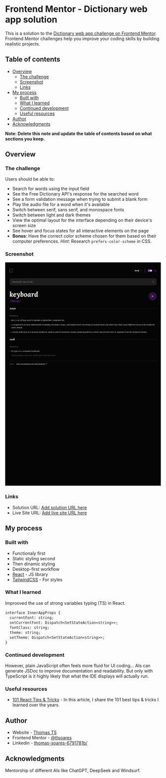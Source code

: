 # Frontend Mentor - Dictionary web app solution

This is a solution to the [Dictionary web app challenge on Frontend Mentor](https://www.frontendmentor.io/challenges/dictionary-web-app-h5wwnyuKFL). Frontend Mentor challenges help you improve your coding skills by building realistic projects.

## Table of contents

- [Overview](#overview)
  - [The challenge](#the-challenge)
  - [Screenshot](#screenshot)
  - [Links](#links)
- [My process](#my-process)
  - [Built with](#built-with)
  - [What I learned](#what-i-learned)
  - [Continued development](#continued-development)
  - [Useful resources](#useful-resources)
- [Author](#author)
- [Acknowledgments](#acknowledgments)

**Note: Delete this note and update the table of contents based on what sections you keep.**

## Overview

### The challenge

Users should be able to:

- Search for words using the input field
- See the Free Dictionary API's response for the searched word
- See a form validation message when trying to submit a blank form
- Play the audio file for a word when it's available
- Switch between serif, sans serif, and monospace fonts
- Switch between light and dark themes
- View the optimal layout for the interface depending on their device's screen size
- See hover and focus states for all interactive elements on the page
- **Bonus**: Have the correct color scheme chosen for them based on their computer preferences. _Hint_: Research `prefers-color-scheme` in CSS.

### Screenshot

![](./screenshot.jpg)

### Links

- Solution URL: [Add solution URL here](https://github.com/ttsoares/web-dictionay)
- Live Site URL: [Add live site URL here](https://web-dictionay-1txzp8hgn-thomas-tsoares-projects.vercel.app/)

## My process

### Built with

- Functionaly first
- Static styling second
- Then dinamic styling
- Desktop-first workflow
- [React](https://reactjs.org/) - JS library
- [TailwindCSS](https://tailwindcss.com/) - For styles

### What I learned

Improoved the use of strong variables typing (TS) in React.

```tsx
interface InnerAppProps {
  currentFont: string;
  setCurrentFont: Dispatch<SetStateAction<string>>;
  fontClass: string;
  theme: string;
  setTheme: Dispatch<SetStateAction<string>>;
}
```

### Continued development

However, plain JavaScript often feels more fluid for UI coding... AIs can generate JSDoc to improve documentation and readability. But only with TypeScript is it highly likely that what the IDE displays will actually run.

### Useful resources

- [101 React Tips & Tricks](https://dev.to/_ndeyefatoudiop/101-react-tips-tricks-for-beginners-to-experts-4m11) - In this article, I share the 101 best tips & tricks I learned over the years.

## Author

- Website - [Thomas TS](https://buildesign.vercel.app/)
- Frontend Mentor - [@ttsoares](https://www.frontendmentor.io/profile/ttsoares)
- Linkedin - [thomas-soares-6791781b/](https://www.linkedin.com/in/thomas-soares-6791781b/)

## Acknowledgments

Mentorship of different AIs like ChatGPT, DeepSeek and Windsurf.
